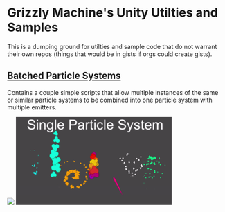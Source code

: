 # Grizzly Machine's Unity Utilties and Samples
This is a dumping ground for utilties and sample code that do not warrant their own repos (things that would be in gists if orgs could create gists).

## [Batched Particle Systems](/BatchedParticleSystem/)
Contains a couple simple scripts that allow multiple instances of the same or similar particle systems to be combined into one particle system with multiple emitters.

![](/BatchedParticleSystem/gifs/particles.gif) ![](/BatchedParticleSystem/gifs/BatchedParticles.gif)
